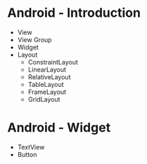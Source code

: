 # Android - Introduction
  - View
  - View Group
  - Widget
  - Layout
      - ConstraintLayout
      - LinearLayout
      - RelativeLayout
      - TableLayout
      - FrameLayout
      - GridLayout
      
# Android - Widget
  - TextView
  - Button

      

